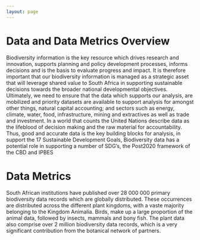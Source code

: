 ```yaml
---
layout: page
---
```


# Data and Data Metrics Overview
Biodiversity information is the key resource which drives research and innovation, supports planning and policy development processes, informs decisions and is the basis to evaluate progress and impact. It is therefore important that our biodiversity information is managed as a strategic asset that will leverage shared value to South Africa in supporting sustainable decisions towards the broader national developmental objectives.
Ultimately, we need to ensure that the data which supports our analysis, are mobilized and priority datasets are available to support analysis for amongst other things, natural capital accounting; and sectors such as energy, climate, water, food, infrastructure, mining and extractives as well as trade and investment.   In a world that counts the United Nations describe data as the lifeblood of decision making and the raw material for accountability.  Thus, good and accurate data is the key building blocks for analysis, in support the 17 Sustainable Development Goals, Biodiversity data  has a potential role in supporting a number of SDG’s, the Post2020 framework of the CBD and IPBES

# Data Metrics 
South African institutions have published over 28 000 000 primary biodiversity data records which are globally distributed.  These occurrences are distributed across the different plant kingdoms, with a vaste majority belonging to the Kingdom Animalia.  Birds, make up a large proportion of the animal data, followed by insects, mammals and bony fish. The plant data also comprise over 2 million biodiversity data records, which is a very significant contribution from the botanical network of partners.
